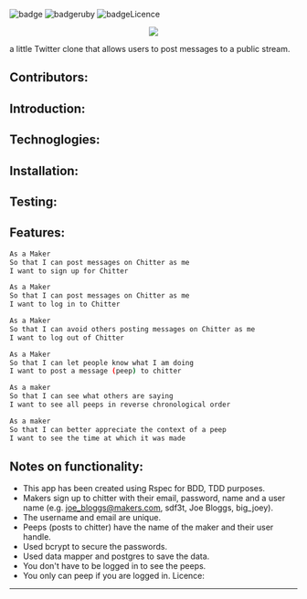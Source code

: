 ![badge](https://img.shields.io/badge/build-passing-green.svg?style=flat-square)
![badgeruby](https://img.shields.io/badge/ruby-v2.2.3-red.svg?style=flat-square)
![badgeLicence](https://img.shields.io/badge/license-MIT-blue.svg?style=flat-square)
<p align="center">
  <img src="https://cloud.githubusercontent.com/assets/15385627/12234274/badb1db2-b863-11e5-8921-d6e21758f68d.png" />
</p>
a little Twitter clone that allows users to post messages to a public stream.

Contributors:
-------

Introduction:
-------

Technoglogies:
-------
Installation:
-------

Testing:
-------

Features:
-------

```sh
As a Maker
So that I can post messages on Chitter as me
I want to sign up for Chitter

As a Maker
So that I can post messages on Chitter as me
I want to log in to Chitter

As a Maker
So that I can avoid others posting messages on Chitter as me
I want to log out of Chitter

As a Maker
So that I can let people know what I am doing  
I want to post a message (peep) to chitter

As a maker
So that I can see what others are saying  
I want to see all peeps in reverse chronological order

As a maker
So that I can better appreciate the context of a peep
I want to see the time at which it was made
```

Notes on functionality:
------

* This app has been created using Rspec for BDD, TDD purposes.
* Makers sign up to chitter with their email, password, name and a user name (e.g.  joe_bloggs@makers.com, sdf3t, Joe Bloggs, big_joey).
* The username and email are unique.
* Peeps (posts to chitter) have the name of the maker and their user handle.
* Used bcrypt to secure the passwords.
* Used data mapper and postgres to save the data.
* You don't have to be logged in to see the peeps.
* You only can peep if you are logged in.
Licence:
-------
